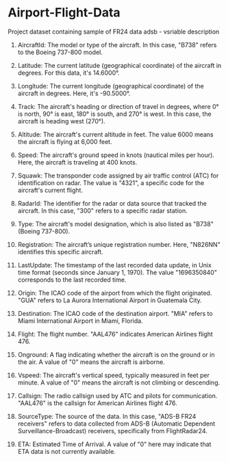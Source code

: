 # Airport-Flight-Data
Project dataset containing sample of FR24 data
adsb - vsriable description 
1. AircraftId: The model or type of the aircraft. In this case, "B738" refers to the Boeing 737-800 model.


2. Latitude: The current latitude (geographical coordinate) of the aircraft in degrees. For this data, it's 14.6000°.


3. Longitude: The current longitude (geographical coordinate) of the aircraft in degrees. Here, it's -90.5000°.


4. Track: The aircraft's heading or direction of travel in degrees, where 0° is north, 90° is east, 180° is south, and 270° is west. In this case, the aircraft is heading west (270°).


5. Altitude: The aircraft's current altitude in feet. The value 6000 means the aircraft is flying at 6,000 feet.


6. Speed: The aircraft's ground speed in knots (nautical miles per hour). Here, the aircraft is traveling at 400 knots.


7. Squawk: The transponder code assigned by air traffic control (ATC) for identification on radar. The value is "4321", a specific code for the aircraft's current flight.


8. RadarId: The identifier for the radar or data source that tracked the aircraft. In this case, "300" refers to a specific radar station.


9. Type: The aircraft's model designation, which is also listed as "B738" (Boeing 737-800).


10. Registration: The aircraft’s unique registration number. Here, "N826NN" identifies this specific aircraft.


11. LastUpdate: The timestamp of the last recorded data update, in Unix time format (seconds since January 1, 1970). The value "1696350840" corresponds to the last recorded time.


12. Origin: The ICAO code of the airport from which the flight originated. "GUA" refers to La Aurora International Airport in Guatemala City.


13. Destination: The ICAO code of the destination airport. "MIA" refers to Miami International Airport in Miami, Florida.


14. Flight: The flight number. "AAL476" indicates American Airlines flight 476.


15. Onground: A flag indicating whether the aircraft is on the ground or in the air. A value of "0" means the aircraft is airborne.


16. Vspeed: The aircraft's vertical speed, typically measured in feet per minute. A value of "0" means the aircraft is not climbing or descending.


17. Callsign: The radio callsign used by ATC and pilots for communication. "AAL476" is the callsign for American Airlines flight 476.


18. SourceType: The source of the data. In this case, "ADS-B FR24 receivers" refers to data collected from ADS-B (Automatic Dependent Surveillance-Broadcast) receivers, specifically from FlightRadar24.


19. ETA: Estimated Time of Arrival. A value of "0" here may indicate that ETA data is not currently available.
